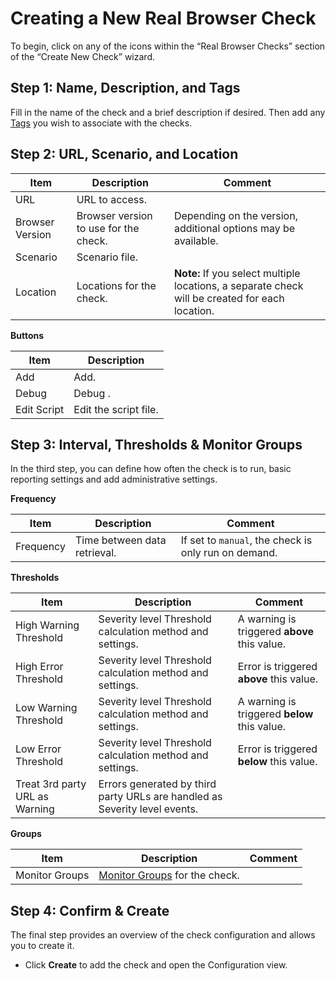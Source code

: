 # Creating a New Real Browser Check

To begin, click on any of the icons within the “Real Browser Checks” section of the “Create New Check” wizard.

## Step 1: Name, Description, and Tags <a href="#creatinganewrealbrowsercheck-step1-name-description-andtags" id="creatinganewrealbrowsercheck-step1-name-description-andtags"></a>



Fill in the name of the check and a brief description if desired. Then add any [Tags](https://apica-kb.atlassian.net/wiki/spaces/ASMDOCS/pages/2133688408/Using+Tags+to+Organize+Checks) you wish to associate with the checks.

## Step 2: URL, Scenario, and Location <a href="#creatinganewrealbrowsercheck-step2-url-scenario-andlocation" id="creatinganewrealbrowsercheck-step2-url-scenario-andlocation"></a>



| **Item**        | **Description**                       | **Comment**                                                                                     |
| --------------- | ------------------------------------- | ----------------------------------------------------------------------------------------------- |
| URL             | URL to access.                        |                                                                                                 |
| Browser Version | Browser version to use for the check. | Depending on the version, additional options may be available.                                  |
| Scenario        | Scenario file.                        |                                                                                                 |
| Location        | Locations for the check.              | **Note:** If you select multiple locations, a separate check will be created for each location. |

**Buttons**

| **Item**    | **Description**       |
| ----------- | --------------------- |
| Add         | Add.                  |
| Debug       | Debug .               |
| Edit Script | Edit the script file. |

## Step 3: Interval, Thresholds & Monitor Groups <a href="#creatinganewrealbrowsercheck-step3-interval-thresholds-and-monitorgroups" id="creatinganewrealbrowsercheck-step3-interval-thresholds-and-monitorgroups"></a>

In the third step, you can define how often the check is to run, basic reporting settings and add administrative settings.



**Frequency**

| **Item**  | **Description**              | **Comment**                                           |
| --------- | ---------------------------- | ----------------------------------------------------- |
| Frequency | Time between data retrieval. |  If set to `manual`, the check is only run on demand. |

**Thresholds**

| **Item**                       | **Description**                                                            | **Comment**                                  |
| ------------------------------ | -------------------------------------------------------------------------- | -------------------------------------------- |
| High Warning Threshold         | Severity level Threshold calculation method and settings.                  | A warning is triggered **above** this value. |
| High Error Threshold           | Severity level Threshold calculation method and settings.                  | Error is triggered **above** this value.     |
| Low Warning Threshold          | Severity level Threshold calculation method and settings.                  | A warning is triggered **below** this value. |
| Low Error Threshold            | Severity level Threshold calculation method and settings.                  | Error is triggered **below** this value.     |
| Treat 3rd party URL as Warning | Errors generated by third party URLs are handled as Severity level events. |                                              |

**Groups**

| **Item**       | **Description**                                                                                                                       | **Comment** |
| -------------- | ------------------------------------------------------------------------------------------------------------------------------------- | ----------- |
| Monitor Groups | [Monitor Groups](https://apica-kb.atlassian.net/wiki/pages/createpage.action?spaceKey=ASMDOCS\&title=Monitor%20Groups) for the check. |             |

## Step 4: Confirm & Create <a href="#creatinganewrealbrowsercheck-step4-confirm-and-create" id="creatinganewrealbrowsercheck-step4-confirm-and-create"></a>

The final step provides an overview of the check configuration and allows you to create it.



* Click **Create** to add the check and open the Configuration view.
